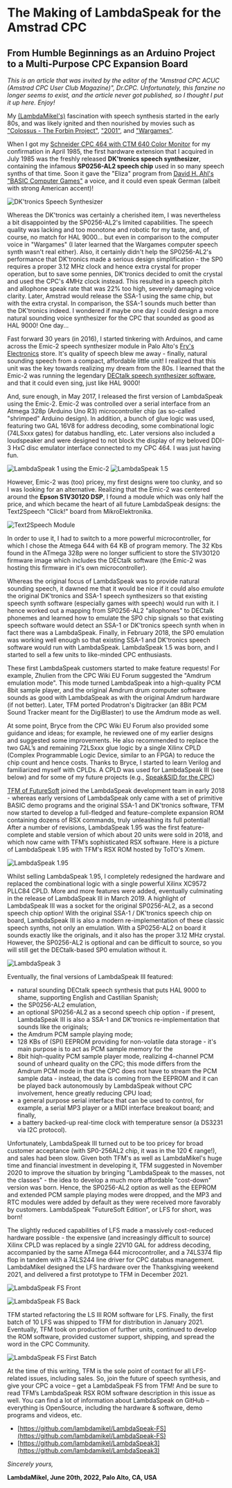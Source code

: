 # The Making of LambdaSpeak for the Amstrad CPC 
## From Humble Beginnings as an Arduino Project to a Multi-Purpose CPC Expansion Board

*This is an article that was invited by the editor of the "Amstrad CPC
ACUC (Amstrad CPC User Club Magazine)", Dr.CPC. Unfortunately, this 
fanzine no longer seems to exist, and the article never got published,
so I thought I put it up here. Enjoy!* 

My [(LambdaMikel's)](https://hackaday.io/projects/hacker/138722)
fascination with speech synthesis started in the early 80s, and was
likely ignited and then nourished by movies such as ["Colossus - The
Forbin Project"](https://youtu.be/kyOEwiQhzMI),
["2001"](https://youtu.be/oR_e9y-bka0), and
["Wargames"](https://youtu.be/TQUsLAAZuhU).

When I got my [Schneider CPC 464 with CTM 640 Color
Monitor](articlepics/mycpc.jpg) for my confirmation in April 1985, the
first hardware extension that I acquired in July 1985 was the freshly
released **DK'tronics speech synthesizer**, containing the infamous
**SP0256-AL2 speech chip** used in so many speech synths of that
time. Soon it gave the "Eliza" program from [David H. Ahl's "BASIC
Computer Games"](https://en.wikipedia.org/wiki/BASIC_Computer_Games) a
voice, and it could even speak German (albeit with strong American
accent)!

![DK'tronics Speech Synthesizer](./articlepics/dktronics.png)

Whereas the DK'tronics was certainly a cherished item, I was
nevertheless a bit disappointed by the SP0256-AL2's limited
capabilities. The speech quality was lacking and too monotone and
robotic for my taste, and, of course, no match for HAL 9000... but
even in comparison to the computer voice in "Wargames" (I later
learned that the Wargames computer speech synth wasn't real
either). Also, it certainly didn't help the SP0256-AL2's performance
that DK'tronics made a serious design simplification - the SP0
requires a proper 3.12 MHz clock and hence extra crystal for proper
operation, but to save some pennies, DK'tronics decided to omit the
crystal and used the CPC's 4MHz clock instead. This resulted in a
speech pitch and allophone speak rate that was 22% too high, severely
damaging voice clarity. Later, Amstrad would release the SSA-1 using
the same chip, but with the extra crystal. In comparison, the SSA-1
sounds much better than the DK’tronics indeed. I wondered if maybe one
day I could design a more natural sounding voice synthesizer for the
CPC that sounded as good as HAL 9000! One day...

Fast forward 30 years (in 2016), I started tinkering with Arduinos,
and came across the Emic-2 speech synthesizer module in Palo Alto's
[Fry's Electronics](https://en.wikipedia.org/wiki/Fry%27s_Electronics)
store. It's quality of speech blew me away - finally, natural sounding
speech from a compact, affordable little unit! I realized that this
unit was the key towards realizing my dream from the 80s. I learned
that the Emic-2 was running the legendary [DECtalk speech synthesizer
software](https://en.wikipedia.org/wiki/DECtalk), and that it could
even sing, just like HAL 9000! 

And, sure enough, in May 2017, I released the first version of
LambdaSpeak using the Emic-2. Emic-2 was controlled over a serial
interface from an Atmega 328p (Arduino Uno R3) microcontroller chip
(as so-called "shrimped" Arduino design). In addition, a bunch of glue
logic was used, featuring two GAL 16V8 for address decoding, some
combinational logic (74LSxxx gates) for databus handling, etc. Later
versions also included a loudspeaker and were designed to not block
the display of my beloved DDI-3 HxC disc emulator interface connected
to my CPC 464. I was just having fun.

![LambdaSpeak 1 using the Emic-2](articlepics/emic4cpc.jpg)
![LambdaSpeak 1.5](articlepics/ls1.jpg)

However, Emic-2 was (too) pricey, my first designs were too clunky,
and so I was looking for an alternative. Realizing that the Emic-2 was
centered around the **Epson S1V30120 DSP**, I found a module which was
only half the price, and which became the heart of all future
LambdaSpeak designs: the Text2Speech "Click!" board from
MikroElektronika.

![Text2Speech Module](articlepics/epson.png)

In order to use it, I had to switch to a more powerful
microcontroller, for which I chose the Atmega 644 with 64 KB of
program memory. The 32 Kbs found in the ATmega 328p were no longer
sufficient to store the S1V30120 firmware image which includes the
DECtalk software (the Emic-2 was hosting this firmware in it's own
microcontroller).

Whereas the original focus of LambdaSpeak was to provide natural
sounding speech, it dawned me that it would be nice if it could also
*emulate* the original DK'tronics and SSA-1 speech synthesizers so
that existing speech synth software (especially games with speech)
would run with it. I hence worked out a mapping from SP0256-AL2
"allophones" to DECtalk phonemes and learned how to emulate the SP0
chip signals so that existing speech software would detect an SSA-1 or
DK'tronics speech synth when in fact there was a LambdaSpeak.
Finally, in February 2018, the SP0 emulation was working well enough
so that existing SSA-1 and DK'tronics speech software would run with
LambdaSpeak. LambdaSpeak 1.5 was born, and I started to sell a few
units to like-minded CPC enthusiasts.

These first LambdaSpeak customers started to make feature requests!
For example, Zhulien from the CPC Wiki EU Forum suggested the "Amdrum
emulation mode". This mode turned LambdaSpeak into a high-quality PCM
8bit sample player, and the original Amdrum drum computer software
sounds as good with LambdaSpeak as with the original Amdrum hardware
(if not better). Later, TFM ported Prodatron's Digitracker (an 8Bit
PCM Sound Tracker meant for the DigiBlaster) to use the Amdrum mode as
well.

At some point, Bryce from the CPC Wiki EU Forum also provided some
guidance and ideas; for example, he reviewed one of my earlier designs
and suggested some improvements. He also recommended to replace the
two GAL’s and remaining 72LSxxx glue logic by a single Xilinx CPLD
(Complex Programmable Logic Device, similar to an FPGA) to reduce the
chip count and hence costs. Thanks to Bryce, I started to learn
Verilog and familiarized myself with CPLDs. A CPLD was used for
LambdaSpeak III (see below) and for some of my future projects (e.g.,
[Speak&SID for the CPC](https://github.com/lambdamikel/Speak-SID))

[TFM of FutureSoft](https://www.cpcwiki.eu/index.php/TFM) joined the
LambdaSpeak development team in early 2018 - whereas early versions of
LambdaSpeak only came with a set of primitive BASIC demo programs and
the original SSA-1 and DK'tronics software, TFM now started to develop
a full-fledged and feature-complete expansion ROM containing dozens of
RSX commands, truly unleashing its full potential! After a number of
revisions, LambdaSpeak 1.95 was the first feature-complete and stable
version of which about 20 units were sold in 2018, and which now came
with TFM’s sophisticated RSX software. Here is a picture of
LambdaSpeak 1.95 with TFM's RSX ROM hosted by ToTO's Xmem.

![LambdaSpeak 1.95](articlepics/ls195.jpg)

Whilst selling LambdaSpeak 1.95, I completely redesigned the hardware
and replaced the combinational logic with a single powerful Xilinx
XC9572 PLLC84 CPLD. More and more features were added, eventually
culminating in the release of LambdaSpeak III in March 2019. A
highlight of LambdaSpeak III was a socket for the original SP0256-AL2,
as a second speech chip option! With the original SSA-1 / DK'tronics
speech chip on board, LambdaSpeak III is also a modern
re-implementation of these classic speech synths, not only an
emulation. With a SP0256-AL2 on board it sounds exactly like the
originals, and it also has the proper 3.12 MHz crystal. However, the
SP0256-AL2 is optional and can be difficult to source, so you will
still get the DECtalk-based SP0 emulation without it.

![LambdaSpeak 3](articlepics/ls3.jpg)

Eventually, the final versions of LambdaSpeak III featured:
- natural sounding DECtalk speech synthesis that puts HAL 9000 to shame, supporting English and Castilian Spanish; 
- the SP0256-AL2 emulation, 
- an optional SP0256-AL2 as a second speech chip option - if present, LambdaSpeak III is also a SSA-1 and DK'tronics re-implementation that sounds like the originals; 
- the Amdrum PCM sample playing mode; 
- 128 KBs of (SPI) EEPROM providing for non-volatile data storage - it's main purpose is to act as PCM sample memory for the 
- 8bit hiqh-quality PCM sample player mode, realizing 4-channel PCM sound of unheard quality on the CPC; this mode differs from the Amdrum PCM mode in that the CPC does not have to stream the PCM sample data - instead, the data is coming from the EEPROM and it can be played back autonomously by LambdaSpeak without CPC involvement, hence greatly reducing CPU load; 
- a general purpose serial interface that can be used to control, for example, a serial MP3 player or a MIDI interface breakout board; and finally, 
- a battery backed-up real-time clock with temperature sensor (a DS3231 via I2C protocol).

Unfortunately, LambdaSpeak III turned out to be too pricey for broad
customer acceptance (with SP0-256AL2 chip, it was in the 120 € range!),
and sales had been slow. Given both TFM's as well as LambdaMikel's
huge time and financial investment in developing it, TFM suggested in
November 2020 to improve the situation by bringing "LambdaSpeak to the
masses, not the classes" - the idea to develop a much more affordable
"cost-down" version was born. Hence, the SP0256-AL2 option as well as
the EEPROM and extended PCM sample playing modes were dropped, and the
MP3 and RTC modules were added by default as they were received more
favorably by customers. LambdaSpeak "FutureSoft Edition", or LFS for
short, was born!

The slightly reduced capabilities of LFS made a massively cost-reduced
hardware possible - the expensive (and increasingly difficult to
source) Xilinx CPLD was replaced by a single 22V10 GAL for address
decoding, accompanied by the same ATmega 644 microcontroller, and a
74LS374 flip flop in tandem with a 74LS244 line driver for CPC databus
management. LambdaMikel designed the LFS hardware over the
Thanksgiving weekend 2021, and delivered a first prototype to TFM in
December 2021.

![LambdaSpeak FS Front](articlepics/lsfs1.jpg)

![LambdaSpeak FS Back](articlepics/lsfs2.jpg)

TFM started refactoring the LS III ROM software for LFS. Finally, the
first batch of 10 LFS was shipped to TFM for distribution in January
2021.  Eventually, TFM took on production of further units, continued
to develop the ROM software, provided customer support, shipping, and
spread the word in the CPC Community.

![LambdaSpeak FS First Batch](articlepics/lsfs3.jpg)

At the time of this writing, TFM is the sole point of contact for all
LFS-related issues, including sales.  So, join the future of speech
synthesis, and give your CPC a voice – get a LambdaSpeak FS from TFM!
And be sure to read TFM’s LambdaSpeak RSX ROM software description in
this issue as well. You can find a lot of information about
LambdaSpeak on GitHub – everything is OpenSource, including the
hardware & software, demo programs and videos, etc.

- [https://github.com/lambdamikel/LambdaSpeak-FS](https://github.com/lambdamikel/LambdaSpeak-FS)
- [https://github.com/lambdamikel/LambdaSpeak3](https://github.com/lambdamikel/LambdaSpeak3)

*Sincerely yours,* 

**LambdaMikel, June 20th, 2022, Palo Alto, CA, USA** 




